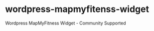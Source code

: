 wordpress-mapmyfitenss-widget
=============================

Wordpress MapMyFitness Widget - Community Supported
